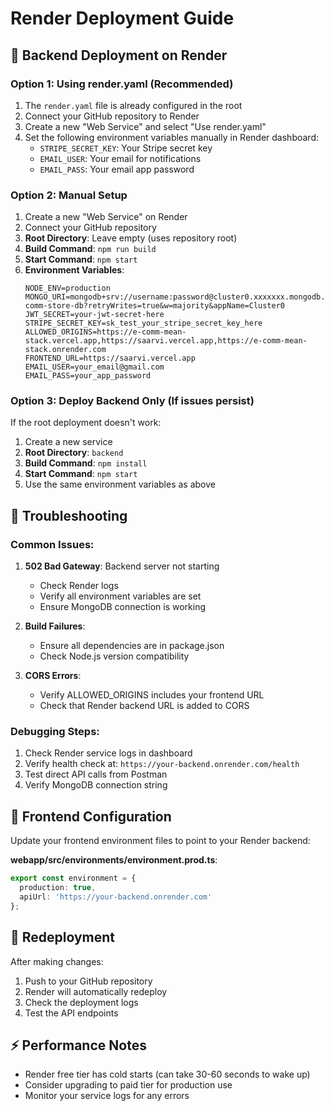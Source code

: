# Render Deployment Guide

## 🚀 Backend Deployment on Render

### Option 1: Using render.yaml (Recommended)
1. The `render.yaml` file is already configured in the root
2. Connect your GitHub repository to Render
3. Create a new "Web Service" and select "Use render.yaml"
4. Set the following environment variables manually in Render dashboard:
   - `STRIPE_SECRET_KEY`: Your Stripe secret key
   - `EMAIL_USER`: Your email for notifications
   - `EMAIL_PASS`: Your email app password

### Option 2: Manual Setup
1. Create a new "Web Service" on Render
2. Connect your GitHub repository
3. **Root Directory**: Leave empty (uses repository root)
4. **Build Command**: `npm run build`
5. **Start Command**: `npm start`
6. **Environment Variables**:
   ```
   NODE_ENV=production
   MONGO_URI=mongodb+srv://username:password@cluster0.xxxxxxx.mongodb.net/e-comm-store-db?retryWrites=true&w=majority&appName=Cluster0
   JWT_SECRET=your-jwt-secret-here
   STRIPE_SECRET_KEY=sk_test_your_stripe_secret_key_here
   ALLOWED_ORIGINS=https://e-comm-mean-stack.vercel.app,https://saarvi.vercel.app,https://e-comm-mean-stack.onrender.com
   FRONTEND_URL=https://saarvi.vercel.app
   EMAIL_USER=your_email@gmail.com
   EMAIL_PASS=your_app_password
   ```

### Option 3: Deploy Backend Only (If issues persist)
If the root deployment doesn't work:
1. Create a new service
2. **Root Directory**: `backend`
3. **Build Command**: `npm install`
4. **Start Command**: `npm start`
5. Use the same environment variables as above

## 🔧 Troubleshooting

### Common Issues:
1. **502 Bad Gateway**: Backend server not starting
   - Check Render logs
   - Verify all environment variables are set
   - Ensure MongoDB connection is working

2. **Build Failures**: 
   - Ensure all dependencies are in package.json
   - Check Node.js version compatibility

3. **CORS Errors**:
   - Verify ALLOWED_ORIGINS includes your frontend URL
   - Check that Render backend URL is added to CORS

### Debugging Steps:
1. Check Render service logs in dashboard
2. Verify health check at: `https://your-backend.onrender.com/health`
3. Test direct API calls from Postman
4. Verify MongoDB connection string

## 📱 Frontend Configuration

Update your frontend environment files to point to your Render backend:

**webapp/src/environments/environment.prod.ts**:
```typescript
export const environment = {
  production: true,
  apiUrl: 'https://your-backend.onrender.com'
};
```

## 🔄 Redeployment

After making changes:
1. Push to your GitHub repository
2. Render will automatically redeploy
3. Check the deployment logs
4. Test the API endpoints

## ⚡ Performance Notes

- Render free tier has cold starts (can take 30-60 seconds to wake up)
- Consider upgrading to paid tier for production use
- Monitor your service logs for any errors
